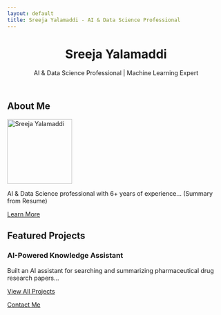 ```yaml
---
layout: default
title: Sreeja Yalamaddi - AI & Data Science Professional
---
```


<header>
  <h1>Sreeja Yalamaddi</h1>
  <p>AI & Data Science Professional | Machine Learning Expert</p>
</header>

<section id="about">
  <h2>About Me</h2>
  <img src="{{ site.baseurl }}/assets/profile.jpg" alt="Sreeja Yalamaddi" width="150">
  <p>AI & Data Science professional with 6+ years of experience... (Summary from Resume)</p>
  <a href="{{ site.baseurl }}/about.html">Learn More</a>
</section>

<section id="projects">
  <h2>Featured Projects</h2>
  <!-- Project 1 Example -->
  <div class="project">
    <h3>AI-Powered Knowledge Assistant</h3>
    <p>Built an AI assistant for searching and summarizing pharmaceutical drug research papers...</p>
    <a href="{{ site.baseurl }}/projects.html">View All Projects</a>
  </div>
</section>

<footer>
  <p><a href="{{ site.baseurl }}/contact.html">Contact Me</a></p>
</footer>
